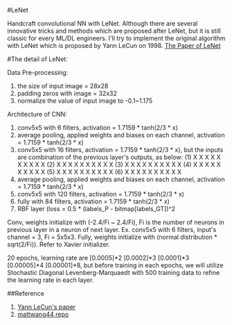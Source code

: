 #LeNet

Handcraft convolutional NN with LeNet. Although there are several innovative tricks and methods which are proposed after LeNet, but it is still classic for every ML/DL engineers. I'll try to implement the original algorithm with LeNet which is proposed by Yann LeCun on 1998. [The Paper of LeNet](http://yann.lecun.com/exdb/publis/pdf/lecun-98.pdf)

#The detail of LeNet:

Data Pre-processing:
1. the size of input image = 28x28
2. padding zeros with image = 32x32
3. normalize the value of input image to -0.1~1.175

Architecture of CNN:
1. conv5x5 with 6 filters, activation = 1.7159 * tanh(2/3 * x)
2. average pooling, applied weights and biases on each channel, activation = 1.7159 * tanh(2/3 * x)
3. conv5x5 with 16 filters, activation = 1.7159 * tanh(2/3 * x), but the inputs are combination of the previous layer's outputs, as below:
(1) X       X X X     X X X X   X X
(2) X X       X X X     X X X X   X
(3) X X X       X X X     X   X X X
(4)   X X X     X X X X     X   X X
(5)     X X X     X X X X   X X   X
(6)       X X X     X X X X   X X X
4. average pooling, applied weights and biases on each channel, activation = 1.7159 * tanh(2/3 * x)
5. conv5x5 with 120 filters, activation = 1.7159 * tanh(2/3 * x)
6. fully with 84 filters, activation = 1.7159 * tanh(2/3 * x)
7. RBF layer (loss = 0.5 * (labels_P - bitmap[labels_GT])^2

Conv, weights initialize with (-2.4/Fi ~ 2.4/Fi), Fi is the number of neurons in previous layer in a neuron of next layer.
Ex. conv5x5 with 6 filters, input's channel = 3, Fi = 5x5x3.
Fully, weights initialize with (normal distribution * sqrt(2/Fi)). Refer to Xavier initializer.

20 epochs, learning rate are [0.0005]*2  [0.0002]*3  [0.0001]*3  [0.00005]*4  [0.00001]*8,
but before training in each epochs, we will utilize Stochastic Diagonal Levenberg-Marquaedt with 500 training data to refine the learning rate in each layer.


##Reference

1. [Yann LeCun's paper](http://yann.lecun.com/exdb/publis/pdf/lecun-98.pdf)
2. [mattwang44 repo](https://github.com/mattwang44/LeNet-from-Scratch)
